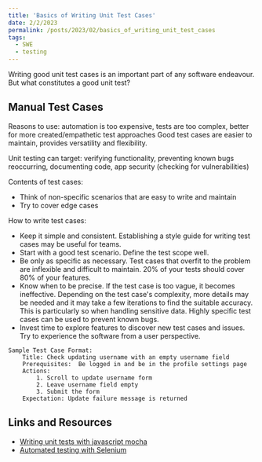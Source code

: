 ```yaml
---
title: 'Basics of Writing Unit Test Cases'
date: 2/2/2023
permalink: /posts/2023/02/basics_of_writing_unit_test_cases
tags:
  - SWE
  - testing
---
```


Writing good unit test cases is an important part of any software endeavour. But what constitutes a good unit test?

## Manual Test Cases
Reasons to use: automation is too expensive, tests are too complex, better for more created/empathetic test approaches
Good test cases are easier to maintain, provides versatility and flexibility.

Unit testing can target: verifying functionality, preventing known bugs reoccurring, documenting code, app security (checking for vulnerabilities)

Contents of test cases:
- Think of non-specific scenarios that are easy to write and maintain
- Try to cover edge cases

How to write test cases:
- Keep it simple and consistent. Establishing a style guide for writing test cases may be useful for teams.
- Start with a  good test scenario. Define the test scope well.
- Be only as specific as necessary. Test cases that overfit to the problem are inflexible and difficult to maintain. 20% of your tests should cover 80% of your features.
- Know when to be precise. If the test case is too vague, it becomes ineffective. Depending on the test case's complexity, more details may be needed and it may take a few iterations to find the suitable accuracy. This is particularly so when handling sensitive data. Highly specific test cases can be used to prevent known bugs.
- Invest time to explore features to discover new test cases and issues. Try to experience the software from a user perspective.

```
Sample Test Case Format:
	Title: Check updating username with an empty username field
	Prerequisites:  Be logged in and be in the profile settings page
	Actions:
	    1. Scroll to update username form
	    2. Leave username field empty
	    3. Submit the form
	Expectation: Update failure message is returned
```


## Links and Resources
- [Writing unit tests with javascript mocha](https://snyk.io/blog/how-to-write-unit-test-in-javascript/)
- [Automated testing with Selenium](https://www.lambdatest.com/blog/how-to-write-test-scripts-in-selenium/)